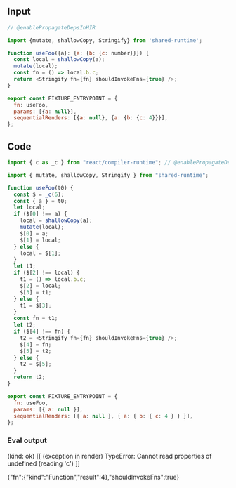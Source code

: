 
## Input

```javascript
// @enablePropagateDepsInHIR

import {mutate, shallowCopy, Stringify} from 'shared-runtime';

function useFoo({a}: {a: {b: {c: number}}}) {
  const local = shallowCopy(a);
  mutate(local);
  const fn = () => local.b.c;
  return <Stringify fn={fn} shouldInvokeFns={true} />;
}

export const FIXTURE_ENTRYPOINT = {
  fn: useFoo,
  params: [{a: null}],
  sequentialRenders: [{a: null}, {a: {b: {c: 4}}}],
};

```

## Code

```javascript
import { c as _c } from "react/compiler-runtime"; // @enablePropagateDepsInHIR

import { mutate, shallowCopy, Stringify } from "shared-runtime";

function useFoo(t0) {
  const $ = _c(6);
  const { a } = t0;
  let local;
  if ($[0] !== a) {
    local = shallowCopy(a);
    mutate(local);
    $[0] = a;
    $[1] = local;
  } else {
    local = $[1];
  }
  let t1;
  if ($[2] !== local) {
    t1 = () => local.b.c;
    $[2] = local;
    $[3] = t1;
  } else {
    t1 = $[3];
  }
  const fn = t1;
  let t2;
  if ($[4] !== fn) {
    t2 = <Stringify fn={fn} shouldInvokeFns={true} />;
    $[4] = fn;
    $[5] = t2;
  } else {
    t2 = $[5];
  }
  return t2;
}

export const FIXTURE_ENTRYPOINT = {
  fn: useFoo,
  params: [{ a: null }],
  sequentialRenders: [{ a: null }, { a: { b: { c: 4 } } }],
};

```
      
### Eval output
(kind: ok) [[ (exception in render) TypeError: Cannot read properties of undefined (reading 'c') ]]
<div>{"fn":{"kind":"Function","result":4},"shouldInvokeFns":true}</div>